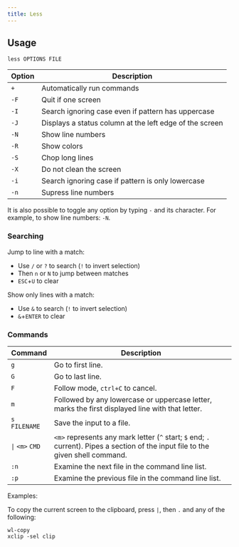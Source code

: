 ```yaml
---
title: Less
---
```


## Usage

```shell
less OPTIONS FILE
```

| Option | Description                                             |
| ------ | ------------------------------------------------------- |
| `+`    | Automatically run commands                              |
| `-F`   | Quit if one screen                                      |
| `-I`   | Search ignoring case even if pattern has uppercase      |
| `-J`   | Displays a status column at the left edge of the screen |
| `-N`   | Show line numbers                                       |
| `-R`   | Show colors                                             |
| `-S`   | Chop long lines                                         |
| `-X`   | Do not clean the screen                                 |
| `-i`   | Search ignoring case if pattern is only lowercase       |
| `-n`   | Supress line numbers                                    |

It is also possible to toggle any option by typing `-` and its character.
For example, to show line numbers: `-N`.

### Searching

Jump to line with a match:

- Use `/` or `?` to search (`!` to invert selection)
- Then `n` or `N` to jump between matches
- `ESC`+`U` to clear

Show only lines with a match:

- Use `&` to search (`!` to invert selection)
- `&`+`ENTER` to clear

### Commands

| Command          | Description                                                                                                                       |
| ---------------- | --------------------------------------------------------------------------------------------------------------------------------- |
| `g`              | Go to first line.                                                                                                                 |
| `G`              | Go to last line.                                                                                                                  |
| `F`              | Follow mode, `ctrl+C` to cancel.                                                                                                  |
| `m`              | Followed by any lowercase or uppercase letter, marks the first displayed line with that letter.                                   |
| `s FILENAME`     | Save the input to a file.                                                                                                         |
| `\|` `<m>` `CMD` | `<m>` represents any mark letter (`^` start; `$` end; `.` current). Pipes a section of the input file to the given shell command. |
| `:n`             | Examine  the next file in the command line list.                                                                                  |
| `:p`             | Examine the previous file in the command line list.                                                                               |

Examples:

To copy the current screen to the clipboard,
press `|`, then `.` and any of the following:

```shell
wl-copy
xclip -sel clip
```
